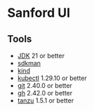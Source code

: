 # Sanford UI

## Tools

* [JDK](http://openjdk.java.net/install/) 21 or better
* [sdkman](https://sdkman.io)
* [kind](https://kind.sigs.k8s.io/docs/user/quick-start/#installation)
* [kubectl](https://kubernetes.io/docs/tasks/tools/#kubectl) 1.29.10 or better
* [git](https://git-scm.com/downloads) 2.40.0 or better
* [gh](https://github.com/cli/cli) 2.42.0 or better
* [tanzu](https://docs.vmware.com/en/VMware-Tanzu-Application-Platform/1.12/tap/install-tanzu-cli.html) 1.5.1 or better
